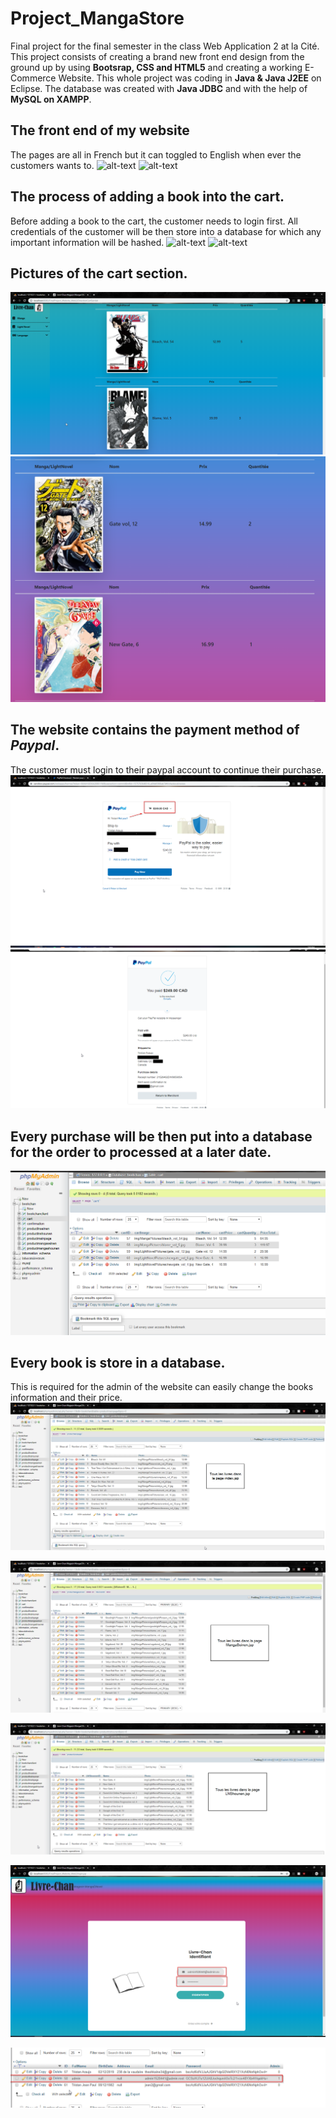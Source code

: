# Project_MangaStore
Final project for the final semester in the class Web Application 2 at la Cité. This project consists of creating a brand new front end design from the ground up by using **Bootsrap, CSS and HTML5** and creating a working E-Commerce Website. This whole project was coding in **Java & Java J2EE** on Eclipse. The database was created with **Java JDBC** and with the help of **MySQL on XAMPP**.
 
## The front end of my website
The pages are all in French but it can toggled to English when ever the customers wants to.
![alt-text](gifs/1.gif)
![alt-text](gifs/2.gif)



## The process of adding a book into the cart.
Before adding a book to the cart, the customer needs to login first. 
All credentials of the customer will be then store into a database for which any important information will be hashed.
![alt-text](gifs/3.gif)
![alt-text](gifs/4.gif)


## Pictures of the cart section.
![alt-text](Pictures/1.png)
![alt-text](Pictures/2.png)

## The website contains the payment method of *Paypal*.
The customer must login to their paypal account to continue their purchase.
![alt-text](Pictures/4.png)
![alt-text](Pictures/6.png)

## Every purchase will be then put into a database for the order to processed at a later date.
![alt-text](Pictures/5.png)





## Every book is store in a database.
This is required for the admin of the website can easily change the books information and their price.
![alt-text](Pictures/7.png)

![alt-text](Pictures/8.png)

![alt-text](Pictures/9.png)

![alt-text](Pictures/10.png)

![alt-text](Pictures/11.png)

 
 
 
 


